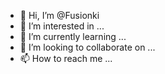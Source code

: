 - 👋 Hi, I’m @Fusionki
- 👀 I’m interested in ...
- 🌱 I’m currently learning ...
- 💞️ I’m looking to collaborate on ...
- 📫 How to reach me ...

<!---
Fusionki/Fusionki is a ✨ special ✨ repository because its `README.md` (this file) appears on your GitHub profile.
You can click the Preview link to take a look at your changes.
--->
